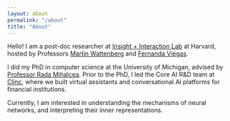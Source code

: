 ```yaml
---
layout: about
permalink: "/about"
title: "About"
---
```



Hello! I am a post-doc researcher at [Insight + Interaction Lab](https://insight.seas.harvard.edu/) at Harvard, hosted by Professors [Martin Wattenberg](https://www.bewitched.com/) and [Fernanda Viégas](http://www.fernandaviegas.com/).

I did my PhD in computer science at the University of Michigan, advised by [Professor Rada Mihalcea](https://lit.eecs.umich.edu/).
Prior to the PhD, I led the Core AI R&D team at [Clinc](https://clinc.com/), where we built virtual assistants and conversational AI platforms for financial institutions.

Currently, I am interested in understanding the mechanisms of neural networks, and interpreting their inner representations.

